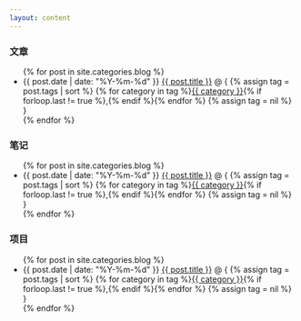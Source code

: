 ```yaml
---
layout: content
---
```


### 文章

<ul class="posts">
    {% for post in site.categories.blog %}
        <li>
            <span class="post-date">{{ post.date | date: "%Y-%m-%d" }}</span>
            <a class="post-link" href="{{ site.baseurl }}{{ post.url }}">{{ post.title }}</a>
            @ {
            {% assign tag = post.tags | sort %}
            {% for category in tag %}<span><a href="{{ site.baseurl }}category/#{{ category }}" class="reserved">{{ category }}</a>{% if forloop.last != true %},{% endif %}</span>{% endfor %}
            {% assign tag = nil %}
            }
        </li>
    {% endfor %}
</ul>

### 笔记

<ul class="posts">
    {% for post in site.categories.blog %}
        <li>
            <span class="post-date">{{ post.date | date: "%Y-%m-%d" }}</span>
            <a class="post-link" href="{{ site.baseurl }}{{ post.url }}">{{ post.title }}</a>
            @ {
            {% assign tag = post.tags | sort %}
            {% for category in tag %}<span><a href="{{ site.baseurl }}category/#{{ category }}" class="reserved">{{ category }}</a>{% if forloop.last != true %},{% endif %}</span>{% endfor %}
            {% assign tag = nil %}
            }
        </li>
    {% endfor %}
</ul>

### 项目
<ul class="posts">
    {% for post in site.categories.blog %}
        <li>
            <span class="post-date">{{ post.date | date: "%Y-%m-%d" }}</span>
            <a class="post-link" href="{{ site.baseurl }}{{ post.url }}">{{ post.title }}</a>
            @ {
            {% assign tag = post.tags | sort %}
            {% for category in tag %}<span><a href="{{ site.baseurl }}category/#{{ category }}" class="reserved">{{ category }}</a>{% if forloop.last != true %},{% endif %}</span>{% endfor %}
            {% assign tag = nil %}
            }
        </li>
    {% endfor %}
</ul>
